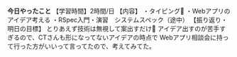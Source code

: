 **今日やったこと**
【学習時間】2時間/日
【内容】
・タイピング🍦
・Webアプリのアイデア考える
・RSpec入門・演習　システムスペック（途中）
【振り返り・明日の目標】
とりあえず技術は無視して案出すだけ💭
アイデア出すのが苦手すぎるので、CTさんも形になってないアイデアの時点で
Webアプリ相談会に持って行った方がいいって言ってたので、考えてみてた。